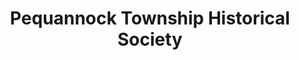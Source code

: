 ---
layout: repo
title: "Pequannock Township Historical Society"
id: 12585
permalink: repos/12585/
---
